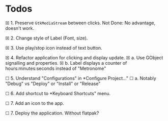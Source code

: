 # Todos

☒ 1. Preserve `GtkMediaStream` between clicks. Not Done: No advantage, 
     doesn't work.

☒ 2. Change style of Label (Font, size).

☒ 3. Use play/stop icon instead of text button.

☒ 4. Refactor application for clicking and display 
     update.
    ☒ a. Use GObject signalling and properties.
    ☒ b. Label displays a counter of hours:minutes:seconds instead of 
         "Metronome"

☐ 5. Understand "Configurations" in *Configure Project…"
    ☐ a. Notably "Debug" vs "Deploy" or "Install" or "Release"

☐ 6. Add <SPACE> shortcut to *Keyboard Shortcuts" menu.

☐ 7. Add an icon to the app.

☐ 7. Deploy the application. Without flatpak?

